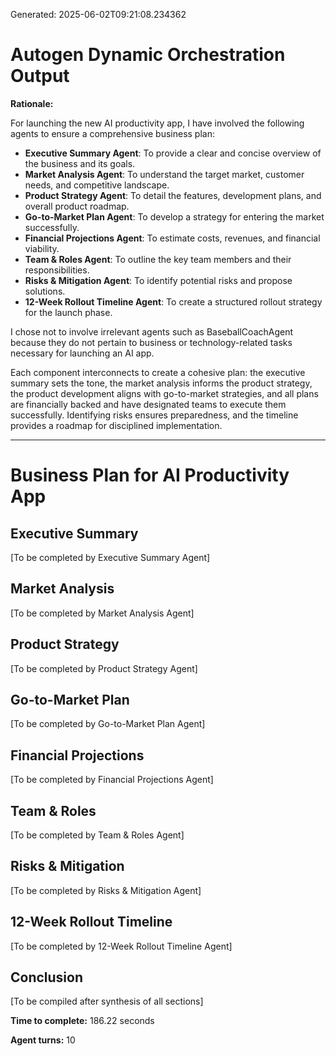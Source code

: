 Generated: 2025-06-02T09:21:08.234362
# Autogen Dynamic Orchestration Output

**Rationale:**

For launching the new AI productivity app, I have involved the following agents to ensure a comprehensive business plan:

- **Executive Summary Agent**: To provide a clear and concise overview of the business and its goals.
- **Market Analysis Agent**: To understand the target market, customer needs, and competitive landscape.
- **Product Strategy Agent**: To detail the features, development plans, and overall product roadmap.
- **Go-to-Market Plan Agent**: To develop a strategy for entering the market successfully.
- **Financial Projections Agent**: To estimate costs, revenues, and financial viability.
- **Team & Roles Agent**: To outline the key team members and their responsibilities.
- **Risks & Mitigation Agent**: To identify potential risks and propose solutions.
- **12-Week Rollout Timeline Agent**: To create a structured rollout strategy for the launch phase.

I chose not to involve irrelevant agents such as BaseballCoachAgent because they do not pertain to business or technology-related tasks necessary for launching an AI app.

Each component interconnects to create a cohesive plan: the executive summary sets the tone, the market analysis informs the product strategy, the product development aligns with go-to-market strategies, and all plans are financially backed and have designated teams to execute them successfully. Identifying risks ensures preparedness, and the timeline provides a roadmap for disciplined implementation.

---

# Business Plan for AI Productivity App

## Executive Summary
[To be completed by Executive Summary Agent]

## Market Analysis
[To be completed by Market Analysis Agent]

## Product Strategy
[To be completed by Product Strategy Agent]

## Go-to-Market Plan
[To be completed by Go-to-Market Plan Agent]

## Financial Projections
[To be completed by Financial Projections Agent]

## Team & Roles
[To be completed by Team & Roles Agent]

## Risks & Mitigation
[To be completed by Risks & Mitigation Agent]

## 12-Week Rollout Timeline
[To be completed by 12-Week Rollout Timeline Agent]

## Conclusion
[To be compiled after synthesis of all sections]

**Time to complete:** 186.22 seconds

**Agent turns:** 10
